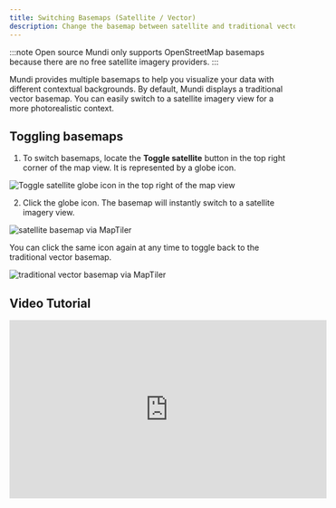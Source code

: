 ```yaml
---
title: Switching Basemaps (Satellite / Vector)
description: Change the basemap between satellite and traditional vector on Mundi cloud / on-premise
---
```


:::note
Open source Mundi only supports OpenStreetMap basemaps because there are no free satellite imagery providers.
:::

Mundi provides multiple basemaps to help you visualize your data with
different contextual backgrounds. By default, Mundi displays a traditional
vector basemap. You can easily switch to a satellite imagery view for a more
photorealistic context.

## Toggling basemaps

1.  To switch basemaps, locate the **Toggle satellite** button in the top right
    corner of the map view. It is represented by a globe icon.

![Toggle satellite globe icon in the top right of the map view](/public/assets/basemaps/button.jpg)

2.  Click the globe icon. The basemap will instantly switch to a satellite
    imagery view.

![satellite basemap via MapTiler](/public/assets/basemaps/satellite.jpg)

You can click the same icon again at any time to toggle back to the
traditional vector basemap.

![traditional vector basemap via MapTiler](/public/assets/basemaps/vector.jpg)

## Video Tutorial

<iframe width="560" height="315" src="https://www.youtube.com/embed/13hiJNyqCtA?si=_8j90Y3NL_bhS7_c" title="YouTube video player" frameborder="0" allow="accelerometer; autoplay; clipboard-write; encrypted-media; gyroscope; picture-in-picture; web-share" referrerpolicy="strict-origin-when-cross-origin" allowfullscreen></iframe>
